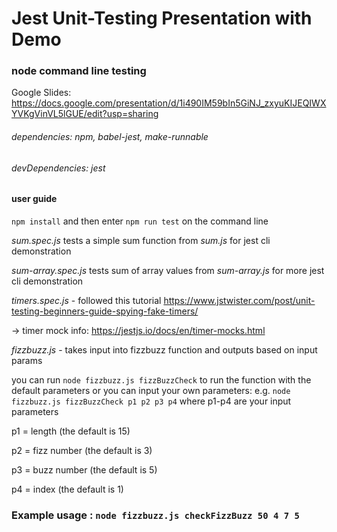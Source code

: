 # Jest Unit-Testing Presentation with Demo

### node command line testing

Google Slides: https://docs.google.com/presentation/d/1i490IM59bIn5GiNJ_zxyuKIJEQIWXYVKgVinVL5lGUE/edit?usp=sharing


###### dependencies: npm, babel-jest, make-runnable
###### devDependencies: jest

#### user guide



`npm install` and then enter `npm run test` on the command line

_sum.spec.js_ tests a simple sum function from _sum.js_ for jest cli demonstration

_sum-array.spec.js_ tests sum of array values from _sum-array.js_ for more jest cli demonstration

_timers.spec.js_ - followed this tutorial https://www.jstwister.com/post/unit-testing-beginners-guide-spying-fake-timers/

-> timer mock info: https://jestjs.io/docs/en/timer-mocks.html

_fizzbuzz.js_ - takes input into fizzbuzz function and outputs based on input params

you can run `node fizzbuzz.js fizzBuzzCheck` to run the function with the default parameters or
you can input your own parameters:
  e.g. `node fizzbuzz.js fizzBuzzCheck p1 p2 p3 p4` where p1-p4 are your input parameters
    

p1 = length        (the default is 15)

p2 = fizz number   (the default is 3)

p3 = buzz number   (the default is 5)

p4 = index         (the default is 1)

### Example usage : `node fizzbuzz.js checkFizzBuzz 50 4 7 5` 

